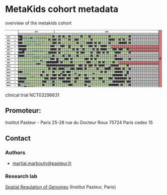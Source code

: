 # MetaKids cohort metadata

overview of the metakids cohort

![cohort](images/MK_cohort.png)

clinical trial NCT03296631

## Promoteur:

Institut Pasteur - Paris
25-28 rue du Docteur Roux
75724 Paris cedex 15


## Contact

### Authors

* martial.marbouty@pasteur.fr

### Research lab

[Spatial Regulation of Genomes](https://research.pasteur.fr/en/team/spatial-regulation-of-genomes/) (Institut Pasteur, Paris)

